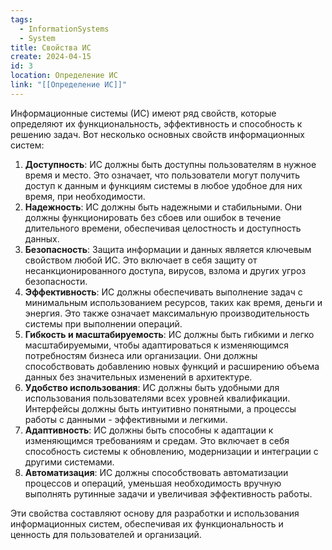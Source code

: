 ```yaml
---
tags:
  - InformationSystems
  - System
title: Свойства ИС
create: 2024-04-15
id: 3
location: Определение ИС
link: "[[Определение ИС]]"
---
```


Информационные системы (ИС) имеют ряд свойств, которые определяют их функциональность, эффективность и способность к решению задач. Вот несколько основных свойств информационных систем:

1. **Доступность**: ИС должны быть доступны пользователям в нужное время и место. Это означает, что пользователи могут получить доступ к данным и функциям системы в любое удобное для них время, при необходимости.
2. **Надежность**: ИС должны быть надежными и стабильными. Они должны функционировать без сбоев или ошибок в течение длительного времени, обеспечивая целостность и доступность данных.
3. **Безопасность**: Защита информации и данных является ключевым свойством любой ИС. Это включает в себя защиту от несанкционированного доступа, вирусов, взлома и других угроз безопасности.
4. **Эффективность**: ИС должны обеспечивать выполнение задач с минимальным использованием ресурсов, таких как время, деньги и энергия. Это также означает максимальную производительность системы при выполнении операций.
5. **Гибкость и масштабируемость**: ИС должны быть гибкими и легко масштабируемыми, чтобы адаптироваться к изменяющимся потребностям бизнеса или организации. Они должны способствовать добавлению новых функций и расширению объема данных без значительных изменений в архитектуре.
6. **Удобство использования**: ИС должны быть удобными для использования пользователями всех уровней квалификации. Интерфейсы должны быть интуитивно понятными, а процессы работы с данными - эффективными и легкими.
7. **Адаптивность**: ИС должны быть способны к адаптации к изменяющимся требованиям и средам. Это включает в себя способность системы к обновлению, модернизации и интеграции с другими системами.
8. **Автоматизация**: ИС должны способствовать автоматизации процессов и операций, уменьшая необходимость вручную выполнять рутинные задачи и увеличивая эффективность работы.

Эти свойства составляют основу для разработки и использования информационных систем, обеспечивая их функциональность и ценность для пользователей и организаций.